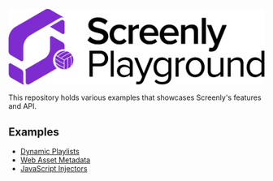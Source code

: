 ![Playground Logo](/images/playground.png)

This repository holds various examples that showcases Screenly's features and API.

## Examples

* [Dynamic Playlists](https://github.com/Screenly/playground/tree/master/dynamic-playlists/)
* [Web Asset Metadata](./asset-metadata/README.md)
* [JavaScript Injectors](https://github.com/Screenly/playground/tree/master/javascript-injectors/)
